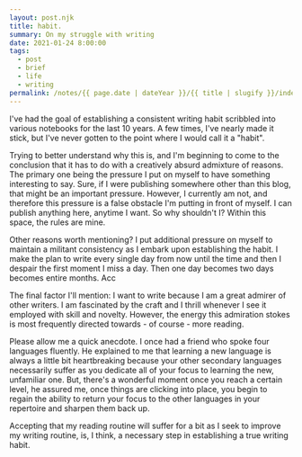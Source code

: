 ```yaml
---
layout: post.njk
title: habit.
summary: On my struggle with writing
date: 2021-01-24 8:00:00
tags:
  - post
  - brief
  - life
  - writing
permalink: /notes/{{ page.date | dateYear }}/{{ title | slugify }}/index.html
---
```


I've had the goal of establishing a consistent writing habit scribbled into various notebooks for the last 10 years. A few times, I've nearly made it stick, but I've never gotten to the point where I would call it a "habit".

Trying to better understand why this is, and I'm beginning to come to the conclusion that it has to do with a creatively absurd admixture of reasons. The primary one being the pressure I put on myself to have something interesting to say. Sure, if I were publishing somewhere other than this blog, that might be an important pressure. However, I currently am not, and therefore this pressure is a false obstacle I'm putting in front of myself. I can publish anything here, anytime I want. So why shouldn't I? Within this space, the rules are mine.

Other reasons worth mentioning? I put additional pressure on myself to maintain a militant consistency as I embark upon establishing the habit. I make the plan to write every single day from now until the time and then I despair the first moment I miss a day. Then one day becomes two days becomes entire months. Acc

The final factor I'll mention: I want to write because I am a great admirer of other writers. I am fascinated by the craft and I thrill whenever I see it employed with skill and novelty. However, the energy this admiration stokes is most frequently directed towards - of course - more reading.

Please allow me a quick anecdote. I once had a friend who spoke four languages fluently. He explained to me that learning a new language is always a little bit heartbreaking because your other secondary languages necessarily suffer as you dedicate all of your focus to learning the new, unfamiliar one. But, there's a wonderful moment once you reach a certain level, he assured me, once things are clicking into place, you begin to regain the ability to return your focus to the other languages in your repertoire and sharpen them back up.

Accepting that my reading routine will suffer for a bit as I seek to improve my writing routine, is, I think, a necessary step in establishing a true writing habit.
